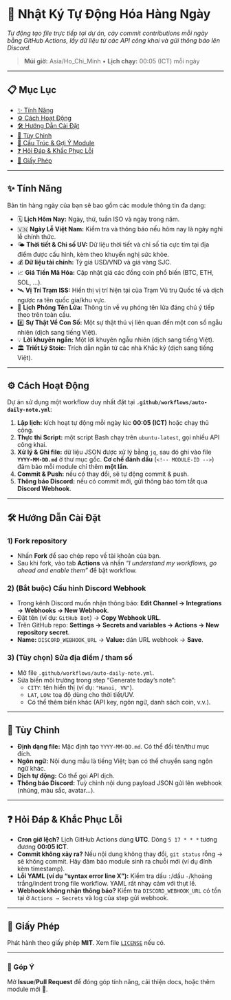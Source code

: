 # 🚀 Nhật Ký Tự Động Hóa Hàng Ngày

_Tự động tạo file trực tiếp tại dự án, cày commit contributions mỗi ngày bằng GitHub Actions, lấy dữ liệu từ các API công khai và gửi thông báo lên Discord._

> **Múi giờ:** Asia/Ho_Chi_Minh • **Lịch chạy:** 00:05 (ICT) mỗi ngày

---

## 📋 Mục Lục

- [✨ Tính Năng](#-tính-năng)
- [⚙️ Cách Hoạt Động](#️-cách-hoạt-động)
- [🛠️ Hướng Dẫn Cài Đặt](#️-hướng-dẫn-cài-đặt)
- [🎨 Tùy Chỉnh](#-tùy-chỉnh)
- [🧩 Cấu Trúc & Gợi Ý Module](#-cấu-trúc--gợi-ý-module)
- [❓ Hỏi Đáp & Khắc Phục Lỗi](#-hỏi-đáp--khắc-phục-lỗi)
- [📄 Giấy Phép](#-giấy-phép)

---

## ✨ Tính Năng

Bản tin hàng ngày của bạn sẽ bao gồm các module thông tin đa dạng:

- 🗓️ **Lịch Hôm Nay:** Ngày, thứ, tuần ISO và ngày trong năm.  
- 🇻🇳 **Ngày Lễ Việt Nam:** Kiểm tra và thông báo nếu hôm nay là ngày nghỉ lễ chính thức.  
- 🌤️ **Thời tiết & Chỉ số UV:** Dữ liệu thời tiết và chỉ số tia cực tím tại địa điểm được cấu hình, kèm theo khuyến nghị sức khỏe.  
- 💰 **Dữ liệu tài chính:** Tỷ giá USD/VND và giá vàng SJC.  
- 📈 **Giá Tiền Mã Hóa:** Cập nhật giá các đồng coin phổ biến (BTC, ETH, SOL, …).  
- 🛰️ **Vị Trí Trạm ISS:** Hiển thị vị trí hiện tại của Trạm Vũ trụ Quốc tế và dịch ngược ra tên quốc gia/khu vực.  
- 🚀 **Lịch Phóng Tên Lửa:** Thông tin về vụ phóng tên lửa đáng chú ý tiếp theo trên toàn cầu.  
- #️⃣ **Sự Thật Về Con Số:** Một sự thật thú vị liên quan đến một con số ngẫu nhiên (dịch sang tiếng Việt).  
- 💡 **Lời khuyên ngắn:** Một lời khuyên ngẫu nhiên (dịch sang tiếng Việt).  
- 🏛️ **Triết Lý Stoic:** Trích dẫn ngắn từ các nhà Khắc kỷ (dịch sang tiếng Việt).  

---

## ⚙️ Cách Hoạt Động

Dự án sử dụng một workflow duy nhất đặt tại **`.github/workflows/auto-daily-note.yml`**:

1. **Lập lịch:** kích hoạt tự động mỗi ngày lúc **00:05 (ICT)** hoặc chạy thủ công.  
2. **Thực thi Script:** một script Bash chạy trên `ubuntu-latest`, gọi nhiều API công khai.  
3. **Xử lý & Ghi file:** dữ liệu JSON được xử lý bằng `jq`, sau đó ghi vào file **`YYYY-MM-DD.md`** ở thư mục gốc. **Cơ chế đánh dấu** (`<!-- MODULE-ID -->`) đảm bảo mỗi module chỉ thêm **một lần**.  
4. **Commit & Push:** nếu có thay đổi, sẽ tự động commit & push.  
5. **Thông báo Discord:** nếu có commit mới, gửi thông báo tóm tắt qua **Discord Webhook**.

---

## 🛠️ Hướng Dẫn Cài Đặt

### 1) Fork repository

- Nhấn **Fork** để sao chép repo về tài khoản của bạn.  
- Sau khi fork, vào tab **Actions** và nhấn _“I understand my workflows, go ahead and enable them”_ để bật workflow.

### 2) (Bắt buộc) Cấu hình Discord Webhook

- Trong kênh Discord muốn nhận thông báo: **Edit Channel → Integrations → Webhooks → New Webhook**.  
- Đặt tên (ví dụ: `GitHub Bot`) → **Copy Webhook URL**.  
- Trên GitHub repo: **Settings → Secrets and variables → Actions → New repository secret**.  
- **Name:** `DISCORD_WEBHOOK_URL` → **Value:** dán URL webhook → **Save**.

### 3) (Tùy chọn) Sửa địa điểm / tham số

- Mở file `.github/workflows/auto-daily-note.yml`.  
- Sửa biến môi trường trong step “Generate today’s note”:
  - `CITY`: tên hiển thị (ví dụ: `"Hanoi, VN"`).  
  - `LAT`, `LON`: toạ độ dùng cho thời tiết/UV.  
  - Có thể thêm biến khác (API key, ngôn ngữ, danh sách coin, v.v.).

---

## 🎨 Tùy Chỉnh

- **Định dạng file:** Mặc định tạo `YYYY-MM-DD.md`. Có thể đổi tên/thư mục đích.  
- **Ngôn ngữ:** Nội dung mẫu là tiếng Việt; bạn có thể chuyển sang ngôn ngữ khác.  
- **Dịch tự động:** Có thể gọi API dịch.  
- **Thông báo Discord:** Tuỳ chỉnh nội dung payload JSON gửi lên webhook (nhúng, màu sắc, avatar…).

---

## ❓ Hỏi Đáp & Khắc Phục Lỗi

- **Cron giờ lệch?** Lịch GitHub Actions dùng **UTC**. Dòng `5 17 * * *` tương đương **00:05 ICT**.  
- **Commit không xảy ra?** Nếu nội dung không thay đổi, `git status` rỗng → sẽ không commit. Hãy đảm bảo module sinh ra chuỗi mới (ví dụ đính kèm timestamp).  
- **Lỗi YAML (ví dụ “syntax error line X”):** Kiểm tra dấu `:`/dấu `-`/khoảng trắng/indent trong file workflow. YAML rất nhạy cảm với thụt lề.  
- **Webhook không nhận thông báo?** Kiểm tra `DISCORD_WEBHOOK_URL` có tồn tại ở `Actions → Secrets` và log của step gửi webhook.

---

## 📄 Giấy Phép

Phát hành theo giấy phép **MIT**. Xem file [`LICENSE`](LICENSE) nếu có.

---

### 💬 Góp Ý

Mở **Issue**/**Pull Request** để đóng góp tính năng, cải thiện docs, hoặc thêm module mới 🧩.
